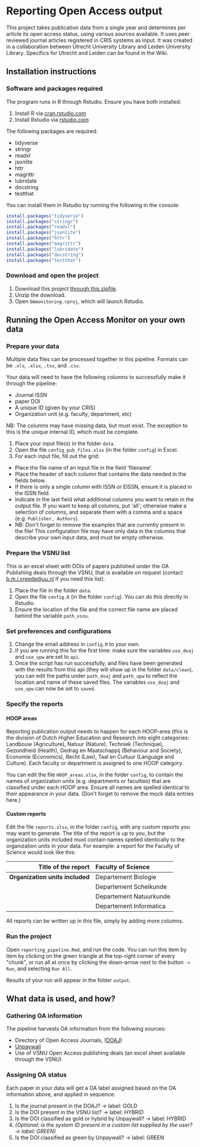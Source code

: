 # Reporting Open Access output

This project takes publication data from a single year and determines per article its open access status, using various sources available. It uses peer reviewed journal articles registered in CRIS systems as input. It was created in a collaboration between Utrecht University Library and Leiden University Library. Specifics for Utrecht and Leiden can be found in the Wiki.

## Installation instructions

### Software and packages required
The program runs in R through Rstudio. Ensure you have both installed:
1. Install R via [cran.rstudio.com](https://cran.rstudio.com/)
1. Install Rstudio via [rstudio.com](https://www.rstudio.com/products/rstudio/download/#download)

The following packages are required:
- tidyverse
- stringr
- readxl
- jsonlite
- httr
- magrittr
- lubridate
- docstring
- testthat

You can install them in Rstudio by running the following in the console:
```r
install.packages("tidyverse")
install.packages("stringr")
install.packages("readxl")
install.packages("jsonlite")
install.packages("httr")
install.packages("magrittr")
install.packages("lubridate")
install.packages("docstring")
install.packages("testthat")
```

### Download and open the project
1. Download this project [through this zipfile](https://github.com/bvreede/OAmonitoring/archive/master.zip).
1. Unzip the download.
1. Open `OAmonitoring.rproj`, which will launch Rstudio.

## Running the Open Access Monitor on your own data
### Prepare your data
Multiple data files can be processed together in this pipeline. Formats can be `.xls`, `.xlsx`, `.tsv`, and `.csv`.

Your data will need to have the following columns to successfully make it through the pipeline:
- Journal ISSN
- paper DOI
- A unique ID (given by your CRIS)
- Organization unit (e.g. faculty, department, etc)

NB: The columns may have missing data, but must exist.
The exception to this is the unique internal ID, which must be complete. 

1. Place your input file(s) in the folder `data`.
1. Open the file `config_pub_files.xlsx` (in the folder `config`) in Excel.
1. For each input file, fill out the grid:
  - Place the file name of an input file in the field 'filename'.
  - Place the header of each column that contains the data needed in the fields below.
  - If there is only a single column with ISSN or EISSN, ensure it is placed in the ISSN field.
  - Indicate in the last field what additional columns you want to retain in the output file. If you want to keep all columns, put 'all'; otherwise make a selection of columns, and separate them with a comma and a space (e.g. `Publisher, Authors`).
  - NB: Don't forget to remove the examples that are currently present in the file! This configuration file may have only data in the columns that describe your own input data, and must be empty otherwise.

### Prepare the VSNU list
This is an excel sheet with DOIs of papers published under the OA Publishing deals through the VSNU, that is available on request (contact b.m.i.vreede@uu.nl if you need this list).
1. Place the file in the folder `data`.
1. Open the file `config.R` (in the folder `config`). You can do this directly in Rstudio.
1. Ensure the location of the file and the correct file name are placed behind the variable `path_vsnu`.

### Set preferences and configurations
1. Change the email address in `config.R` to your own.
1. If you are running this for the first time: make sure the variables `use_doaj` and `use_upw` are set to `api`.
1. Once the script has run successfully, and files have been generated with the results from this api (they will show up in the folder `data/clean`), you can edit the paths under `path_doaj` and `path_upw` to reflect the location and name of these saved files. The variables `use_doaj` and `use_upw` can now be set to `saved`.

### Specify the reports
#### HOOP areas
Reporting publication output needs to happen for each HOOP-area (this is the division of Dutch Higher Education and Research into eight categories: Landbouw (Agriculture), Natuur (Nature), Techniek (Technique), Gezondheid (Health), Gedrag en Maatschappij (Behaviour and Society), Economie (Economics), Recht (Law), Taal en Cultuur (Language and Culture). Each faculty or department is assigned to one HOOP category. 

You can edit the file `HOOP_areas.xlsx`, in the folder `config`, to contain the names of organization units (e.g. departments or faculties) that are classified under each HOOP area.
Ensure all names are spelled identical to their appearance in your data.
(Don't forget to remove the mock data entries here.)

#### Custom reports
Edit the file `reports.xlsx`, in the folder `config`, with any custom reports you may want to generate. 
The title of the report is up to you, but the organization units included must contain names spelled identically to the organization units in your data.
For example: a report for the Faculty of Science would look like this:

| **Title of the report** | Faculty of Science |
| --------------------:|:----- |
| **Organization units included** | Departement Biologie |
| | Departement Scheikunde |
| | Departement Natuurkunde |
| | Departement Informatica |

All reports can be written up in this file, simply by adding more columns.

### Run the project
Open `reporting_pipeline.Rmd`, and run the code.
You can run this item by item by clicking on the green triangle at the top-right corner of every "chunk", or run all at once by clicking the down-arrow next to the button `-> Run`, and selecting `Run All`.

Results of your run will appear in the folder `output`.

## What data is used, and how?
### Gathering OA information
The pipeline harvests OA information from the following sources:
- Directory of Open Access Journals, ([DOAJ](http://doaj.org/))
- [Unpaywall](http://unpaywall.org/)
- Use of VSNU Open Access publishing deals (an excel sheet available through the VSNU)

### Assigning OA status
Each paper in your data will get a OA label assigned based on the OA information above, and applied in sequence:

1. Is the journal present in the DOAJ? -> label: GOLD
1. Is the DOI present in the VSNU list? -> label: HYBRID
1. Is the DOI classified as gold or hybrid by Unpaywall? -> label: HYBRID
1. *(Optional: is the system ID present in a custom list supplied by the user? -> label: GREEN)*
1. Is the DOI classified as green by Unpaywall? -> label: GREEN
